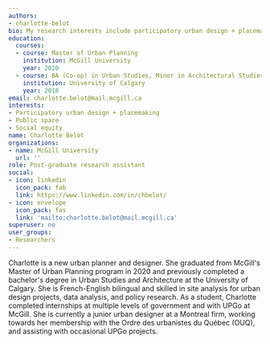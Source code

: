 ```yaml
---
authors: 
- charlotte-belot
bio: My research interests include participatory urban design + placemaking, public space, and social equity.
education:
  courses:
  - course: Master of Urban Planning
    institution: McGill University
    year: 2020
  - course: BA (Co-op) in Urban Studies, Minor in Architectural Studies
    institution: University of Calgary
    year: 2018
email: charlotte.belot@mail.mcgill.ca
interests:
- Participatory urban design + placemaking
- Public space
- Social equity
name: Charlotte Belot
organizations:
- name: McGill University
  url: ''
role: Post-graduate research assistant
social:
- icon: linkedin
  icon_pack: fab
  link: https://www.linkedin.com/in/chbelot/   
- icon: envelope
  icon_pack: fas
  link: 'mailto:charlotte.belot@mail.mcgill.ca'
superuser: no
user_groups: 
- Researchers
---
```

Charlotte is a new urban planner and designer. She graduated from McGill's Master of Urban Planning program in 2020 and previously completed a bachelor's degree in Urban Studies and Architecture at the University of Calgary. She is French-English bilingual and skilled in site analysis for urban design projects, data analysis, and policy research. As a student, Charlotte completed internships at multiple levels of government and with UPGo at McGill. She is currently a junior urban designer at a Montreal firm, working towards her membership with the Ordre des urbanistes du Québec (OUQ), and assisting with occasional UPGo projects.   